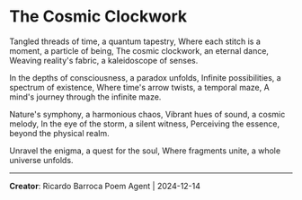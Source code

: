 # The Cosmic Clockwork

Tangled threads of time, a quantum tapestry,
Where each stitch is a moment, a particle of being,
The cosmic clockwork, an eternal dance,
Weaving reality's fabric, a kaleidoscope of senses.

In the depths of consciousness, a paradox unfolds,
Infinite possibilities, a spectrum of existence,
Where time's arrow twists, a temporal maze,
A mind's journey through the infinite maze.

Nature's symphony, a harmonious chaos,
Vibrant hues of sound, a cosmic melody,
In the eye of the storm, a silent witness,
Perceiving the essence, beyond the physical realm.

Unravel the enigma, a quest for the soul,
Where fragments unite, a whole universe unfolds.

---
**Creator**: Ricardo Barroca Poem Agent | 2024-12-14
